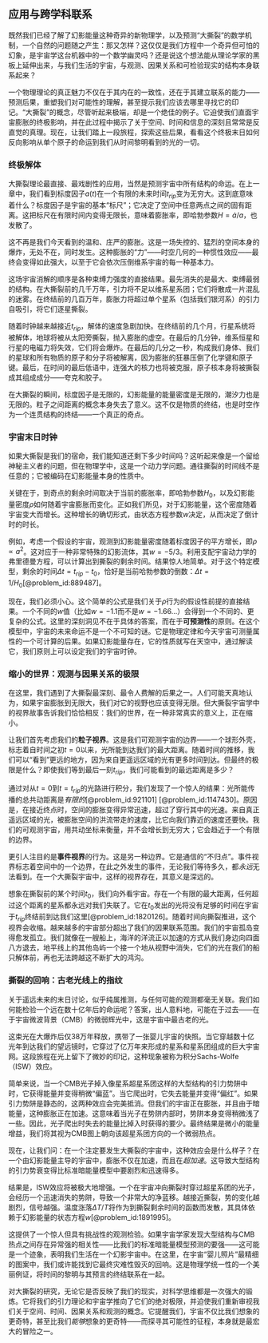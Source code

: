 ## 应用与跨学科联系

既然我们已经了解了幻影能量这种奇异的新物理学，以及预测“大撕裂”的数学机制，一个自然的问题随之产生：那又怎样？这仅仅是我们方程中一个奇异但可怕的幻象，是宇宙学这台机器中的一个数学幽灵吗？还是说这个想法能从理论学家的黑板上延伸出来，与我们生活的宇宙，与观测、因果关系和可检验现实的结构本身联系起来？

一个物理理论的真正魅力不仅在于其内在的一致性，还在于其建立联系的能力——预测后果，重塑我们对可能性的理解，甚至提示我们应该去哪里寻找它的印记。“大撕裂”的概念，尽管听起来极端，却是一个绝佳的例子。它迫使我们直面宇宙膨胀的终极影响，并在此过程中揭示了关于空间、时间和信息的深刻且常常是反直觉的真理。现在，让我们踏上一段旅程，探索这些后果，看看这个终极末日如何反向影响从单个原子的命运到我们从时间黎明看到的光的一切。

### 终极解体

大撕裂理论最直接、最戏剧性的应用，当然是预测宇宙中所有结构的命运。在上一章中，我们看到标度因子$a(t)$在一个有限的未来时间$t_{rip}$变为无穷大。这到底意味着什么？标度因子是宇宙的基本“标尺”；它决定了空间中任意两点之间的固有距离。这把标尺在有限时间内变得无限长，意味着膨胀率，即哈勃参数$H = \dot{a}/a$，也发散了。

这不再是我们今天看到的温和、庄严的膨胀。这是一场失控的、猛烈的空间本身的爆炸，无处不在，同时发生。这种膨胀的“力”——时空几何的一种惯性效应——最终会变得如此强大，以至于它会依次压倒维系宇宙的每一种基本力。

这场宇宙消解的顺序是各种束缚力强度的直接结果。最先消失的是最大、束缚最弱的结构。在大撕裂前的几千万年，引力将不足以维系星系团；它们将散成一片混乱的迷雾。在终结前的几百万年，膨胀力将超过单个星系（包括我们银河系）的引力自吸引，将它们逐星撕裂。

随着时钟越来越接近$t_{rip}$，解体的速度急剧加快。在终结前的几个月，行星系统将被解体，地球将被从太阳旁撕裂，抛入膨胀的虚空。在最后的几分钟，维系恒星和行星的电磁力将失效，它们将会爆炸。在最后的几分之一秒，构成我们身体、我们的星球和所有物质的原子和分子将被解离，因为膨胀的狂暴压倒了化学键和原子键。最后，在时间的最后低语中，连强大的核力也将被克服，原子核本身将被撕裂成其组成成分——夸克和胶子。

在大撕裂的瞬间，标度因子是无限的，幻影能量的能量密度是无限的，潮汐力也是无限的。粒子之间距离的概念本身失去了意义。这不仅是物质的终结，也是时空作为一个连贯结构的终结——一个真正的奇点。

### 宇宙末日时钟

如果大撕裂是我们的宿命，我们能知道还剩下多少时间吗？这听起来像是一个留给神秘主义者的问题，但在物理学中，这是一个动力学问题。通往撕裂的时间线不是任意的；它被编码在幻影能量本身的性质中。

关键在于，到奇点的剩余时间取决于当前的膨胀率，即哈勃参数$H_0$，以及幻影能量密度$\rho$如何随着宇宙膨胀而变化。正如我们所见，对于幻影能量，这个密度随着宇宙变大而增长。这种增长的确切形式，由状态方程参数$w$决定，从而决定了倒计时的时长。

例如，考虑一个假设的宇宙，观测到幻影能量密度随着标度因子的平方增长，即$\rho \propto a^2$。这对应于一种非常特殊的幻影流体，其$w = -5/3$。利用支配宇宙动力学的弗里德曼方程，可以计算出到撕裂的剩余时间。结果惊人地简单。对于这个特定模型，剩余的时间$\Delta t = t_{rip} - t_{0}$，恰好是当前哈勃参数的倒数：$\Delta t = 1/H_0$[@problem_id:889487]。

现在，我们必须小心。这个简单的公式是我们关于$\rho$行为的假设性前提的直接结果。一个不同的$w$值（比如$w=-1.1$而不是$w=-1.66...$）会得到一个不同的、更复杂的公式。这里的深刻洞见不在于具体的答案，而在于**可预测性**的原则。在这个模型中，宇宙的未来命运不是一个不可知的谜。它是物理定律和今天宇宙可测量属性的一个可计算的后果。如果幻影能量存在，它的性质就写在天空中，通过解读它，我们原则上可以设定我们的宇宙时钟。

### 缩小的世界：观测与因果关系的极限

在这里，我们遇到了大撕裂最深刻、最令人费解的后果之一。人们可能天真地认为，如果宇宙膨胀到无限大，我们对它的视野也应该变得无限。但大撕裂宇宙学中的视界故事告诉我们恰恰相反：我们的世界，在一种非常真实的意义上，正在缩小。

让我们首先考虑我们的**粒子视界**。这是我们可观测宇宙的边界——一个球形外壳，标志着自时间之初$t=0$以来，光所能到达我们的最大距离。随着时间的推移，我们可以“看到”更远的地方，因为来自更遥远区域的光有更多时间到达。但最终的极限是什么？即使我们等到最后一刻$t_{rip}$，我们可能看到的最远距离是多少？

通过对从$t=0$到$t=t_{rip}$的光路进行积分，我们发现了一个惊人的结果：光所能传播的总共动距离是*有限的*[@problem_id:921101] [@problem_id:1147430]。原因是，在接近终点时，空间的膨胀变得异常迅速，超过了穿行其中的光速。来自真正遥远区域的光，被膨胀空间的洪流带走的速​​度，比它向我们靠近的速度还要快。我们的可观测宇宙，用共动坐标来衡量，并不会增长到无穷大；它会趋近于一个有限的边界。

更引人注目的是**事件视界**的行为。这是另一种边界。它是通信的“不归点”。事件视界标志着空间中的一个边界，在此之外发生的事件，无论我们等待多久，都*永远*无法看到。在一个大撕裂宇宙中，这样的视界存在，其意义是深远的。

想象在撕裂前的某个时间$t_0$，我们向外看宇宙。存在一个有限的最大距离，任何超过这个距离的星系都永远对我们失联了。它在$t_0$发出的光将没有足够的时间在宇宙于$t_{rip}$终结前到达我们这里[@problem_id:1820126]。随着时间向撕裂推进，这个视界会收缩。越来越多的宇宙部分超出了我们的因果联系范围。我们的宇宙孤岛变得愈发孤立。我们就像在一艘船上，海洋的洋流正以加速的方式从我们身边向四面八方退去，地平线上的其他岛屿一个接一个地从视野中消失，它们的光在我们的船只解体前，再也无法跨越这不断扩大的鸿沟。

### 撕裂的回响：古老光线上的指纹

关于遥远未来的末日讨论，似乎纯属推测，与任何可能的观测都毫无关联。我们如何能检验一个远在数十亿年后的命运呢？答案，出人意料地，可能在于过去——在于宇宙微波背景（CMB）的微弱辉光中，这是宇宙中最古老的光。

这束光在大爆炸后仅38万年释放，携带了一张婴儿宇宙的快照。当它穿越数十亿光年到达我们的望远镜时，它穿过了亿万年来形成的星系和星系团组成的巨大宇宙网。这段旅程在光上留下了微妙的印记，这种现象被称为积分Sachs-Wolfe（ISW）效应。

简单来说，当一个CMB光子掉入像星系超星系团这样的大型结构的引力势阱中时，它获得能量并变得稍微“偏蓝”。当它爬出时，它失去能量并变得“偏红”。如果引力势阱是静态的，这两种效应会完美抵消。但我们的宇宙正在膨胀，并且由于暗能量，这种膨胀正在加速。这意味着当光子在势阱内部时，势阱本身变得稍微浅了一些。因此，光子爬出时失去的能量比掉入时获得的要少。最终结果是微小的能量增益，我们将其视为CMB图上朝向该超星系团方向的一个微弱热点。

现在，让我们问：在一个注定要发生大撕裂的宇宙中，这种效应会是什么样子？在一个由幻影能量主导的宇宙中，膨胀不仅在加速，而且在*超加速*。这导致大型结构的引力势衰变得比标准暗能量模型中要剧烈和迅速得多。

结果是，ISW效应将被极大地增强。一个在宇宙冲向撕裂时穿过超星系团的光子，会经历一个迅速消失的势阱，导致一个非常大的净蓝移。越接近撕裂，势的变化越剧烈，信号越强。温度涨落$\Delta T/T$将作为到撕裂剩余时间的函数而发散，其具体依赖于幻影能量的状态方程$w$[@problem_id:1891995]。

这提供了一个惊人但具有挑战性的观测检验。如果宇宙学家发现大型结构与CMB热点之间存在异常强的相关性——比我们的标准暗能量模型预测的要强——这可能是一个迹象，表明我们生活在一个幻影宇宙中。在这里，在宇宙“婴儿照片”最精细的图案中，我们或许能找到它最终灾难性毁灭的回响。这是物理学统一性的一个美丽例证，将时间的黎明与其预言的终结联系在一起。

对大撕裂的研究，无论它是否反映了我们的现实，对科学思维都是一次强大的锻炼。它将我们的引力理论和宇宙学推向了它们的绝对极限，并迫使我们重新审视我们关于空间、时间、因果关系和观测的概念。它提醒我们，宇宙不仅比我们想象的更奇特，甚至比我们*能够*想象的更奇特——而探寻其可能性的征程，本身就是最宏大的冒险之一。